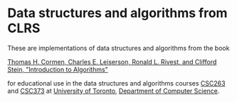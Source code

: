# Data structures and algorithms from CLRS

These are implementations of data structures and algorithms from the book

[Thomas H. Cormen, Charles E. Leiserson, Ronald L. Rivest, and Clifford Stein, 
"Introduction to Algorithms"
](https://mitpress.mit.edu/books/introduction-algorithms)

for educational use in the data structures and algorithms courses
[CSC263](http://www.artsandscience.utoronto.ca/ofr/calendar/crs_csc.htm#CSC263H1) and 
[CSC373](http://www.artsandscience.utoronto.ca/ofr/calendar/crs_csc.htm#CSC373H1) 
at [University of Toronto](http://www.utoronto.ca/), 
[Department of Computer Science](http://web.cs.toronto.edu/).
